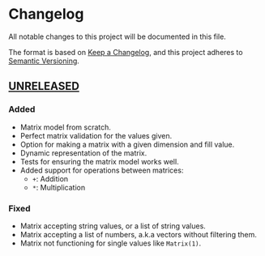 # Changelog

All notable changes to this project will be documented in this file.

The format is based on [Keep a Changelog](https://keepachangelog.com/en/1.0.0/),
and this project adheres to [Semantic Versioning](https://semver.org/spec/v2.0.0.html).


## [UNRELEASED]

### Added

- Matrix model from scratch.
- Perfect matrix validation for the values given.
- Option for making a matrix with a given dimension and fill value.
- Dynamic representation of the matrix.
- Tests for ensuring the matrix model works well.
- Added support for operations between matrices:
  - `+`: Addition
  - `*`: Multiplication

### Fixed

- Matrix accepting string values, or a list of string values.
- Matrix accepting a list of numbers, a.k.a vectors without filtering them.
- Matrix not functioning for single values like `Matrix(1)`.


[UNRELEASED]: https://github.com/janaSunrise/HypeMaths/releases/tag/v0.1.0
